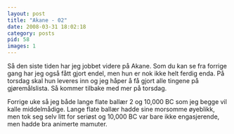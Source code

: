 ```yaml
---
layout: post
title: "Akane - 02"
date: 2008-03-31 18:02:18
category: posts
pid: 58
images: 1
---
```

Så den siste tiden har jeg jobbet videre på Akane. Som du kan se fra forrige gang har jeg også fått gjort endel, men hun er nok ikke helt ferdig enda. På torsdag skal hun leveres inn og jeg håper å få gjort alle tingene på gjøremålslista. Så kommer tilbake med mer på torsdag.

Forrige uke så jeg både lange flate ballær 2 og 10,000 BC som jeg begge vil kalle middelmådige. Lange flate ballær hadde sine morsomme øyeblikk, men tok seg selv litt for seriøst og 10,000 BC var bare ikke engasjerende, men hadde bra animerte mamuter.